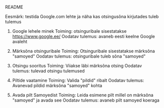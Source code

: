 README

Eesmärk: testida Google.com lehte ja näha kas otsingusõna kirjutades tuleb tulemus

1. Google lehele minek
Toiming: otsinguribale sisestatakse https://www.google.ee/
Oodatav tulemus: avaneb eesti keelne Google avaleht

2. Märksõna otsinguribale
Toiming: Otsinguribale sisestatakse märksõna "samoyed"
Oodatav tulemus: otsinguribale tuleb sõna "samoyed"

3. Otsingu sooritus
Toiming: Viiakse läbi märksõna otsing
Oodatav tulemus: tulevad otsingu tulemused

4. Piltide vaatamine
Toiming: Valida "pildid" ribalt
Oodatav tulemus: Avanevad pildid märksõna "samoyed" kohta

5. Avada pilt Samoyedist
Toiming: Leida esimene pilt millel on märksõna "samoyed" ja avada see
Oodatav tulemus: avaneb pilt samoyed koeraga